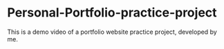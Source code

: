 # Personal-Portfolio-practice-project
This is a demo video of a portfolio website practice project, developed by me.
